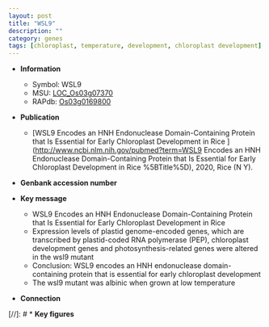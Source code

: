 ```yaml
---
layout: post
title: "WSL9"
description: ""
category: genes
tags: [chloroplast, temperature, development, chloroplast development]
---
```


* **Information**  
    + Symbol: WSL9  
    + MSU: [LOC_Os03g07370](http://rice.plantbiology.msu.edu/cgi-bin/ORF_infopage.cgi?orf=LOC_Os03g07370)  
    + RAPdb: [Os03g0169800](http://rapdb.dna.affrc.go.jp/viewer/gbrowse_details/irgsp1?name=Os03g0169800)  

* **Publication**  
    + [WSL9 Encodes an HNH Endonuclease Domain-Containing Protein that Is Essential for Early Chloroplast Development in Rice ](http://www.ncbi.nlm.nih.gov/pubmed?term=WSL9 Encodes an HNH Endonuclease Domain-Containing Protein that Is Essential for Early Chloroplast Development in Rice %5BTitle%5D), 2020, Rice (N Y).

* **Genbank accession number**  

* **Key message**  
    + WSL9 Encodes an HNH Endonuclease Domain-Containing Protein that Is Essential for Early Chloroplast Development in Rice
    + Expression levels of plastid genome-encoded genes, which are transcribed by plastid-coded RNA polymerase (PEP), chloroplast development genes and photosynthesis-related genes were altered in the wsl9 mutant
    + Conclusion: WSL9 encodes an HNH endonuclease domain-containing protein that is essential for early chloroplast development
    + The wsl9 mutant was albinic when grown at low temperature

* **Connection**  

[//]: # * **Key figures**  


